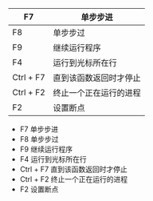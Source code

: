 | F7        | 单步步进               |
| --------- | ---------------------- |
| F8        | 单步步过               |
| F9        | 继续运行程序           |
| F4        | 运行到光标所在行       |
| Ctrl + F7 | 直到该函数返回时才停止 |
| Ctrl + F2 | 终止一个正在运行的进程 |
| F2        | 设置断点               |

* F7 	单步步进
* F8	单步步过
* F9	继续运行程序
* F4	运行到光标所在行
* Ctrl + F7	直到该函数返回时才停止
* Ctrl + F2	终止一个正在运行的进程
* F2 	设置断点

